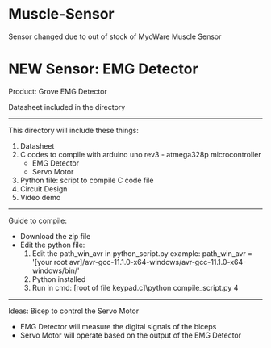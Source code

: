 # Muscle-Sensor

Sensor changed due to out of stock of MyoWare Muscle Sensor

# NEW Sensor: EMG Detector

Product: Grove EMG Detector

Datasheet included in the directory

--------------------------------------------------------------
This directory will include these things:
1. Datasheet
2. C codes to compile with arduino uno rev3 - atmega328p microcontroller
	+ EMG Detector
	+ Servo Motor
4. Python file: script to compile C code file
5. Circuit Design
6. Video demo
--------------------------------------------------------------
Guide to compile:
- Download the zip file
- Edit the python file:
	1. Edit the path_win_avr in python_script.py
	example: path_win_avr = '[your root avr]/avr-gcc-11.1.0-x64-windows/avr-gcc-11.1.0-x64-windows/bin/'
	3. Python installed
	4. Run in cmd: [root of file keypad.c]\python compile_script.py 4
--------------------------------------------------------------
Ideas: Bicep to control the Servo Motor
- EMG Detector will measure the digital signals of the biceps
- Servo Motor will operate based on the output of the EMG Detector
